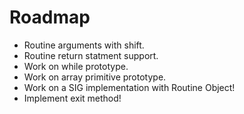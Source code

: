 # Roadmap 

- Routine arguments with shift.
- Routine return statment support. 
- Work on while prototype. 
- Work on array primitive prototype.
- Work on a SIG implementation with Routine Object!
- Implement exit method!